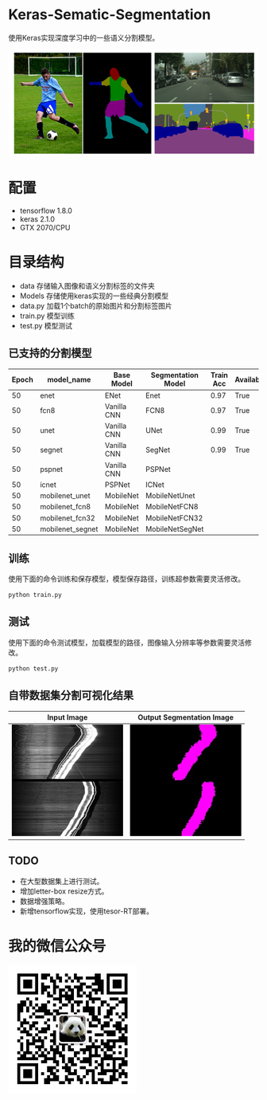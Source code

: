 ﻿# Keras-Sematic-Segmentation

使用Keras实现深度学习中的一些语义分割模型。

![](image/yuyi.png)

# 配置
- tensorflow 1.8.0
- keras 2.1.0
- GTX 2070/CPU

# 目录结构

- data 存储输入图像和语义分割标签的文件夹
- Models 存储使用keras实现的一些经典分割模型
- data.py 加载1个batch的原始图片和分割标签图片
- train.py 模型训练
- test.py 模型测试
## 已支持的分割模型

|Epoch|model_name|Base Model|Segmentation Model|Train Acc|Available|
| ---|---|---|---|---|---|
|50|enet|ENet|Enet|0.97|True|
|50|fcn8|Vanilla CNN|FCN8|0.97|True|
|50|unet|Vanilla CNN|UNet|0.99|True|
|50|segnet|Vanilla CNN|SegNet|0.99|True|
|50|pspnet|Vanilla CNN|PSPNet|||
|50|icnet|PSPNet|ICNet|||
|50|mobilenet_unet|MobileNet|MobileNetUnet|||
|50|mobilenet_fcn8|MobileNet|MobileNetFCN8|||
|50|mobilenet_fcn32|MobileNet|MobileNetFCN32|||
|50|mobilenet_segnet|MobileNet|MobileNetSegNet|||


## 训练

使用下面的命令训练和保存模型，模型保存路径，训练超参数需要灵活修改。

```python
python train.py
```

## 测试
使用下面的命令测试模型，加载模型的路径，图像输入分辨率等参数需要灵活修改。

```python
python test.py
```

## 自带数据集分割可视化结果

|     Input Image      | Output Segmentation Image |
| :------------------: | :-----------------------: |
| ![](image/origin.jpg) |  ![](image/label.jpg)   |

## TODO
- 在大型数据集上进行测试。
- 增加letter-box resize方式。
- 数据增强策略。
- 新增tensorflow实现，使用tesor-RT部署。

# 我的微信公众号

![](image/weixin.jpg)


